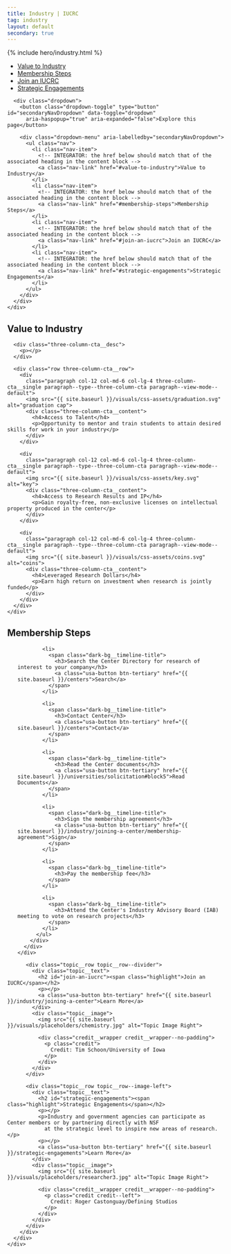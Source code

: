 ```yaml
---
title: Industry | IUCRC
tag: industry
layout: default
secondary: true
---
```


{% include hero/industry.html %}

<div class="stickybits-wrapper">
  <div class="secondary-nav" style="position: sticky;">
    <div class="container">
      <div class="secondary-nav__scrollspy">
        <ul class="nav">
          <li class="nav-item">
            <!-- INTEGRATOR: the href below should match that of the associated heading in the content block -->
            <a class="nav-link" href="#value-to-industry">Value to Industry</a>
          </li>
          <li class="nav-item">
            <!-- INTEGRATOR: the href below should match that of the associated heading in the content block -->
            <a class="nav-link" href="#membership-steps">Membership Steps</a>
          </li>
          <li class="nav-item">
            <!-- INTEGRATOR: the href below should match that of the associated heading in the content block -->
            <a class="nav-link" href="#join-an-iucrc">Join an IUCRC</a>
          </li>
          <li class="nav-item">
            <!-- INTEGRATOR: the href below should match that of the associated heading in the content block -->
            <a class="nav-link" href="#strategic-engagements">Strategic Engagements</a>
          </li>
        </ul>
      </div>

      <div class="dropdown">
        <button class="dropdown-toggle" type="button" id="secondaryNavDropdown" data-toggle="dropdown"
          aria-haspopup="true" aria-expanded="false">Explore this page</button>

        <div class="dropdown-menu" aria-labelledby="secondaryNavDropdown">
          <ul class="nav">
            <li class="nav-item">
              <!-- INTEGRATOR: the href below should match that of the associated heading in the content block -->
              <a class="nav-link" href="#value-to-industry">Value to Industry</a>
            </li>
            <li class="nav-item">
              <!-- INTEGRATOR: the href below should match that of the associated heading in the content block -->
              <a class="nav-link" href="#membership-steps">Membership Steps</a>
            </li>
            <li class="nav-item">
              <!-- INTEGRATOR: the href below should match that of the associated heading in the content block -->
              <a class="nav-link" href="#join-an-iucrc">Join an IUCRC</a>
            </li>
            <li class="nav-item">
              <!-- INTEGRATOR: the href below should match that of the associated heading in the content block -->
              <a class="nav-link" href="#strategic-engagements">Strategic Engagements</a>
            </li>
          </ul>
        </div>
      </div>
    </div>
  </div>


  <div class="three-column-cta">
    <div class="container">
      <h2 id="value-to-industry"><span class="highlight"> Value to Industry</span></h2>

      <div class="three-column-cta__desc">
        <p></p>
      </div>

      <div class="row three-column-cta__row">
        <div
          class="paragraph col-12 col-md-6 col-lg-4 three-column-cta__single paragraph--type--three-column-cta paragraph--view-mode--default">
          <img src="{{ site.baseurl }}/visuals/css-assets/graduation.svg" alt="graduation cap">
          <div class="three-column-cta__content">
            <h4>Access to Talent</h4>
            <p>Opportunity to mentor and train students to attain desired skills for work in your industry</p>
          </div>
        </div>

        <div
          class="paragraph col-12 col-md-6 col-lg-4 three-column-cta__single paragraph--type--three-column-cta paragraph--view-mode--default">
          <img src="{{ site.baseurl }}/visuals/css-assets/key.svg" alt="key">
          <div class="three-column-cta__content">
            <h4>Access to Research Results and IP</h4>
            <p>Gain royalty-free, non-exclusive licenses on intellectual property produced in the center</p>
          </div>
        </div>

        <div
          class="paragraph col-12 col-md-6 col-lg-4 three-column-cta__single paragraph--type--three-column-cta paragraph--view-mode--default">
          <img src="{{ site.baseurl }}/visuals/css-assets/coins.svg" alt="coins">
          <div class="three-column-cta__content">
            <h4>Leveraged Research Dollars</h4>
            <p>Earn high return on investment when research is jointly funded</p>
          </div>
        </div>
      </div>
    </div>
  </div>

  <div class="dark-bg dark-bg__timeline">
    <div class="container">
      <div class="dark-bg__bg" style="background-image: url('{{ site.baseurl }}/visuals/css-assets/bowtie_structure_0.jpg');">
        <div class="dark-bg__content">
          <h2 class="on-dark-bg" id="membership-steps">Membership Steps</h2>
          <ul>

            <li>
              <span class="dark-bg__timeline-title">
                <h3>Search the Center Directory for research of interest to your company</h3>
                <a class="usa-button btn-tertiary" href="{{ site.baseurl }}/centers">Search</a>
              </span>
            </li>

            <li>
              <span class="dark-bg__timeline-title">
                <h3>Contact Center</h3>
                <a class="usa-button btn-tertiary" href="{{ site.baseurl }}/centers">Contact</a>
              </span>
            </li>

            <li>
              <span class="dark-bg__timeline-title">
                <h3>Read the Center documents</h3>
                <a class="usa-button btn-tertiary" href="{{ site.baseurl }}/universities/solicitation#block5">Read Documents</a>
              </span>
            </li>

            <li>
              <span class="dark-bg__timeline-title">
                <h3>Sign the membership agreement</h3>
                <a class="usa-button btn-tertiary" href="{{ site.baseurl }}/industry/joining-a-center/membership-agreement">Sign</a>
              </span>
            </li>

            <li>
              <span class="dark-bg__timeline-title">
                <h3>Pay the membership fee</h3>
              </span>
            </li>

            <li>
              <span class="dark-bg__timeline-title">
                <h3>Attend the Center's Industry Advisory Board (IAB) meeting to vote on research projects</h3>
              </span>
            </li>
          </ul>
        </div>
      </div>
    </div>
  </div>


  <div class="topic">
    <div class="container">
      <div class="views-element-container">
        <div class="js-view-dom-id-4aa85384b8cd74d2d72750aa32457470396a1dc547f2960f8bdbda0dbedd3e5b">

          <div class="topic__row topic__row--divider">
            <div class="topic__text">
              <h2 id="join-an-iucrc"><span class="highlight">Join an IUCRC</span></h2>
              <p></p>
              <a class="usa-button btn-tertiary" href="{{ site.baseurl }}/industry/joining-a-center">Learn More</a>
            </div>
            <div class="topic__image">
              <img src="{{ site.baseurl }}/visuals/placeholders/chemistry.jpg" alt="Topic Image Right">

              <div class="credit__wrapper credit__wrapper--no-padding">
                <p class="credit">
                  Credit: Tim Schoon/University of Iowa
                </p>
              </div>
            </div>
          </div>

          <div class="topic__row topic__row--image-left">
            <div class="topic__text">
              <h2 id="strategic-engagements"><span class="highlight">Strategic Engagements</span></h2>
              <p></p>
              <p>Industry and government agencies can participate as Center members or by partnering directly with NSF
                at the strategic level to inspire new areas of research.</p>
              <p></p>
              <a class="usa-button btn-tertiary" href="{{ site.baseurl }}/strategic-engagements">Learn More</a>
            </div>
            <div class="topic__image">
              <img src="{{ site.baseurl }}/visuals/placeholders/researcher3.jpg" alt="Topic Image Right">

              <div class="credit__wrapper credit__wrapper--no-padding">
                <p class="credit credit--left">
                  Credit: Roger Castonguay/Defining Studios
                </p>
              </div>
            </div>
          </div>
        </div>
      </div>
    </div>
  </div>
</div>